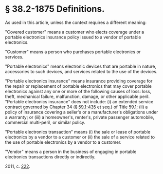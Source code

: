 # § 38.2-1875 Definitions.

<p>As used in this article, unless the context requires a different meaning:</p><p>"Covered customer" means a customer who elects coverage under a portable electronics insurance policy issued to a vendor of portable electronics.</p><p>"Customer" means a person who purchases portable electronics or services.</p><p>"Portable electronics" means electronic devices that are portable in nature, accessories to such devices, and services related to the use of the devices.</p><p>"Portable electronics insurance" means insurance providing coverage for the repair or replacement of portable electronics that may cover portable electronics against any one or more of the following causes of loss: loss, theft, mechanical failure, malfunction, damage, or other applicable peril. "Portable electronics insurance" does not include: (i) an extended service contract governed by Chapter 34 (§ <a href='http://law.lis.virginia.gov/vacode/59.1-435/'>59.1-435</a> et seq.) of Title 59.1; (ii) a policy of insurance covering a seller's or a manufacturer's obligations under a warranty; or (iii) a homeowner's, renter's, private passenger automobile, commercial multi-peril, or similar policy.</p><p>"Portable electronics transaction" means (i) the sale or lease of portable electronics by a vendor to a customer or (ii) the sale of a service related to the use of portable electronics by a vendor to a customer.</p><p>"Vendor" means a person in the business of engaging in portable electronics transactions directly or indirectly.</p><p>2011, c. <a href='http://lis.virginia.gov/cgi-bin/legp604.exe?111+ful+CHAP0222'>222</a>.</p>